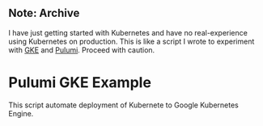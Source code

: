 ## Note: Archive
I have just getting started with Kubernetes and have no real-experience using Kubernetes on production.
This is like a script I wrote to experiment with [GKE](https://cloud.google.com/kubernetes-engine) and [Pulumi](https://www.pulumi.com). Proceed with caution.

# Pulumi GKE Example
This script automate deployment of Kubernete to Google Kubernetes Engine.
